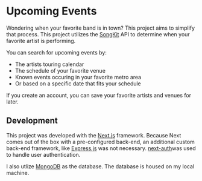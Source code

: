 # Upcoming Events

Wondering when your favorite band is in town? This project aims to simplify that process.
This project utilizes the [SongKit](https://www.songkick.com/) API to determine when your favorite artist is performing.

You can search for upcoming events by:
- The artists touring calendar
- The schedule of your favorite venue
- Known events occuring in your favorite metro area
- Or based on a specific date that fits your schedule

If you create an account, you can save your favorite artists and venues for later.

## Development

This project was developed with the [Next.js](https://nextjs.org/) framework.
Because Next comes out of the box with a pre-configured back-end, an additional custom back-end framework, like [Express.js](https://expressjs.com/) was not necessary. [next-auth](https://github.com/nextauthjs/next-auth-example)was used to handle user authentication.

I also utlize [MongoDB](https://www.mongodb.com/) as the database. The database is housed on my local machine.
